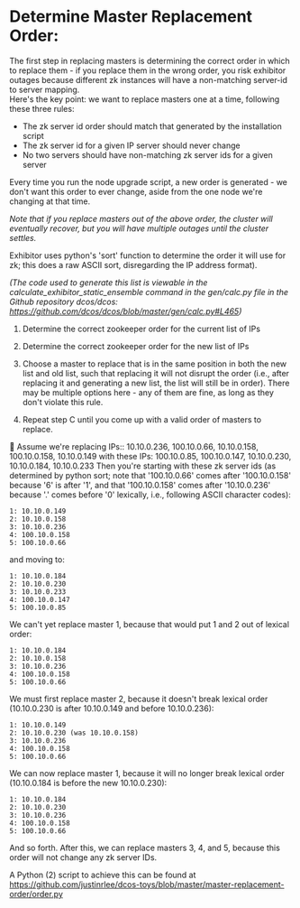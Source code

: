 # Determine Master Replacement Order:
The first step in replacing masters is determining the correct order in which to replace them - if you replace them in the wrong order, you risk exhibitor outages because different zk instances will have a non-matching server-id to server mapping.  
Here's the key point: we want to replace masters one at a time, following these three rules:

* The zk server id order should match that generated by the installation script
* The zk server id for a given IP server should never change
* No two servers should have non-matching zk server ids for a given server

Every time you run the node upgrade script, a new order is generated - we don't want this order to ever change, aside from the one node we're changing at that time.

*Note that if you replace masters out of the above order, the cluster will eventually recover, but you will have multiple outages until the cluster settles.*

Exhibitor uses python's 'sort' function to determine the order it will use for zk; this does a raw ASCII sort, disregarding the IP address format).

*(The code used to generate this list is viewable in the calculate_exhibitor_static_ensemble command in the gen/calc.py file in the Github repository dcos/dcos:  https://github.com/dcos/dcos/blob/master/gen/calc.py#L465)*

1.	Determine the correct zookeeper order for the current list of IPs

2.	Determine the correct zookeeper order for the new list of IPs

3.	Choose a master to replace that is in the same position in both the new list and old list, such that replacing it will not disrupt the order (i.e., after replacing it and generating a new list, the list will still be in order).  There may be multiple options here - any of them are fine, as long as they don't violate this rule.

4.	Repeat step C until you come up with a valid order of masters to replace.


Assume we're replacing IPs:: 10.10.0.236, 100.10.0.66, 10.10.0.158, 100.10.0.158, 10.10.0.149
with these IPs: 100.10.0.85, 100.10.0.147, 10.10.0.230, 10.10.0.184, 10.10.0.233
Then you're starting with these zk server ids (as determined by python sort; note that  '100.10.0.66' comes after '100.10.0.158' because '6' is after '1', and that '100.10.0.158' comes after '10.10.0.236' because '.' comes before '0' lexically, i.e., following ASCII character codes):

```
1: 10.10.0.149
2: 10.10.0.158
3: 10.10.0.236
4: 100.10.0.158
5: 100.10.0.66
```

and moving to:

```
1: 10.10.0.184
2: 10.10.0.230
3: 10.10.0.233
4: 100.10.0.147
5: 100.10.0.85
```

We can't yet replace master 1, because that would put 1 and 2 out of lexical order:

```
1: 10.10.0.184
2: 10.10.0.158
3: 10.10.0.236
4: 100.10.0.158
5: 100.10.0.66
```

We must first replace master 2, because it doesn't break lexical order (10.10.0.230 is after 10.10.0.149 and before 10.10.0.236):

```
1: 10.10.0.149
2: 10.10.0.230 (was 10.10.0.158)
3: 10.10.0.236
4: 100.10.0.158
5: 100.10.0.66
```


We can now replace master 1, because it will no longer break lexical order (10.10.0.184 is before the new 10.10.0.230):


```
1: 10.10.0.184
2: 10.10.0.230
3: 10.10.0.236
4: 100.10.0.158
5: 100.10.0.66
```

And so forth.  After this, we can replace masters 3, 4, and 5, because this order will not change any zk server IDs.

A Python (2) script to achieve this can be found at https://github.com/justinrlee/dcos-toys/blob/master/master-replacement-order/order.py